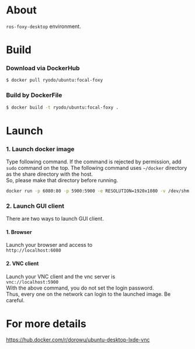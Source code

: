 # About
`ros-foxy-desktop` environment.  

# Build
### Download via DockerHub
```bash
$ docker pull ryodo/ubuntu:focal-foxy
```
### Build by DockerFile
```bash
$ docker build -t ryodo/ubuntu:focal-foxy .
```

# Launch
### 1. Launch docker image
Type following command.
If the command is rejected by permission, add `sudo` command on the top.
The following command uses `~/docker` directory as the share directory with the host.  
So, please make that directory before running.
```bash
docker run -p 6080:80 -p 5900:5900 -e RESOLUTION=1920x1080 -v /dev/shm:/dev/shm -v /media:/media -v ~/docker:/home/ubuntu/docker ryodo/ubuntu:focal-foxy
```
### 2. Launch GUI client
There are two ways to launch GUI client.
#### 1. Browser
Launch your browser and access to  
`http://localhost:6080`
#### 2. VNC client
Launch your VNC client and the vnc server is  
`vnc://localhost:5900`  
With the above command, you do not set the login password.  
Thus, every one on the network can login to the launched image. Be careful.

# For more details
https://hub.docker.com/r/dorowu/ubuntu-desktop-lxde-vnc
